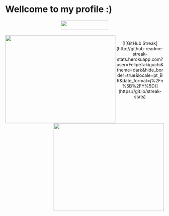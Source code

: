 # Wellcome to my profile :)

<div align="center">
  <img width="150" height="30" src="https://komarev.com/ghpvc/?username=FelipeTakiguchi"/>
</div>

<br>

<div align="center">
  <img align="left" width="350" height="280" src="https://github-readme-stats-sigma-five.vercel.app/api/top-langs/?username=FelipeTakiguchi"/>
  <img align="right" width="350" height="280" src="https://github-readme-stats.vercel.app/api?username=FelipeTakiguchi&show_icons=true&theme=radical"/>
</div>

<br>

<div align="center">
  [![GitHub Streak](http://github-readme-streak-stats.herokuapp.com?user=FelipeTakiguchi&theme=dark&hide_border=true&locale=pt_BR&date_format=j%2Fn%5B%2FY%5D)](https://git.io/streak-stats)
</div>
